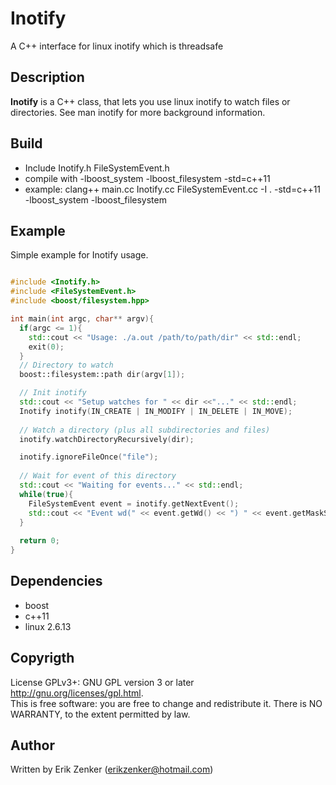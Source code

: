 Inotify 
=======
A C++ interface for linux inotify which is threadsafe

## Description ##
 __Inotify__ is a C++ class, that lets you use linux inotify to watch files or directories.
See man inotify for more background information.

## Build ##
   + Include Inotify.h FileSystemEvent.h
   + compile with -lboost_system -lboost_filesystem -std=c++11
   + example: clang++ main.cc Inotify.cc FileSystemEvent.cc -I . -std=c++11 -lboost_system -lboost_filesystem

## Example ##
Simple example for Inotify usage.
```c++

#include <Inotify.h>
#include <FileSystemEvent.h>
#include <boost/filesystem.hpp>

int main(int argc, char** argv){
  if(argc <= 1){
    std::cout << "Usage: ./a.out /path/to/path/dir" << std::endl;
    exit(0);
  }
  // Directory to watch
  boost::filesystem::path dir(argv[1]);

  // Init inotify
  std::cout << "Setup watches for " << dir <<"..." << std::endl;
  Inotify inotify(IN_CREATE | IN_MODIFY | IN_DELETE | IN_MOVE);
  
  // Watch a directory (plus all subdirectories and files)
  inotify.watchDirectoryRecursively(dir);

  inotify.ignoreFileOnce("file");
  
  // Wait for event of this directory
  std::cout << "Waiting for events..." << std::endl;
  while(true){
    FileSystemEvent event = inotify.getNextEvent();
    std::cout << "Event wd(" << event.getWd() << ") " << event.getMaskString() << "for " << event.getPath() << " was triggered!" << std::endl;
  }
  
  return 0;
}


```
   
## Dependencies ##
 + boost
 + c++11
 + linux 2.6.13

## Copyrigth
License GPLv3+: GNU GPL version 3 or later <http://gnu.org/licenses/gpl.html>.  
This is free software: you are free to change and redistribute it.  There is NO WARRANTY, to the extent permitted by law.

## Author ##
Written by Erik Zenker (erikzenker@hotmail.com)
